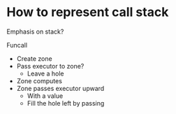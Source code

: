 # How to represent call stack

Emphasis on stack?

Funcall 
- Create zone
- Pass executor to zone?
  - Leave a hole
- Zone computes
- Zone passes executor upward
  - With a value
  - Fill the hole left by passing
